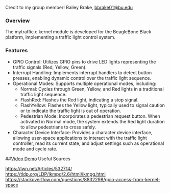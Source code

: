 Credit to my group member!
Bailey Brake, bbrake01@bu.edu

### Overview
The mytraffic.c kernel module is developed for the BeagleBone Black platform, implementing a traffic light control system.

### Features
- GPIO Control: Utilizes GPIO pins to drive LED lights representing the traffic signals (Red, Yellow, Green).
- Interrupt Handling: Implements interrupt handlers to detect button presses, enabling dynamic control over the traffic light sequence.
- Operational Modes: Supports multiple operational modes, including:
  - Normal: Cycles through Green, Yellow, and Red lights in a traditional traffic light sequence.
  - FlashRed: Flashes the Red light, indicating a stop signal.
  - FlashYellow: Flashes the Yellow light, typically used to signal caution or to indicate the traffic light is out of operation.
  - Pedestrian Mode: Incorporates a pedestrian request button. When activated in Normal mode, the system extends the Red light duration to allow pedestrians to cross safely.
- Character Device Interface: Provides a character device interface, allowing user-space applications to interact with the traffic light controller, read its current state, and adjust settings such as operational mode and cycle rate.

##[Video Demo](https://drive.google.com/file/d/18_GiqllerLbfk5ggrCfGPLZQ_byBX0XD/view?usp=share_link)
Useful Sources

https://lwn.net/Articles/532714/
https://tldp.org/LDP/lkmpg/2.6/html/lkmpg.html
https://stackoverflow.com/questions/8832298/gpio-access-from-kernel-space
